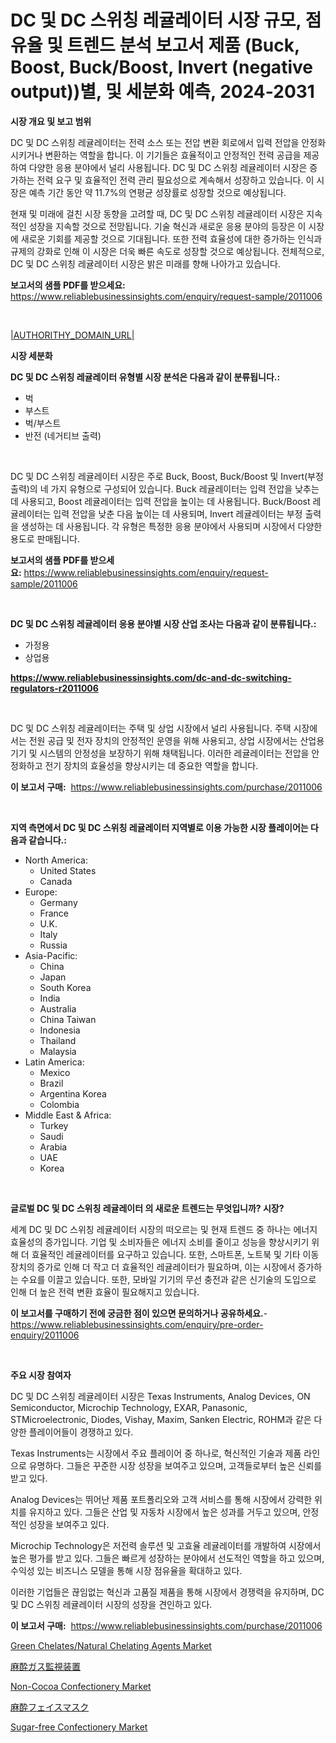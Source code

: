 <p><h1>DC 및 DC 스위칭 레귤레이터 시장 규모, 점유율 및 트렌드 분석 보고서 제품 (Buck, Boost, Buck/Boost, Invert (negative output))별, 및 세분화 예측, 2024-2031</h1></p><p><strong>시장 개요 및 보고 범위</strong></p>
<p><p>DC 및 DC 스위칭 레귤레이터는 전력 소스 또는 전압 변환 회로에서 입력 전압을 안정화시키거나 변환하는 역할을 합니다. 이 기기들은 효율적이고 안정적인 전력 공급을 제공하여 다양한 응용 분야에서 널리 사용됩니다. DC 및 DC 스위칭 레귤레이터 시장은 증가하는 전력 요구 및 효율적인 전력 관리 필요성으로 계속해서 성장하고 있습니다. 이 시장은 예측 기간 동안 약 11.7%의 연평균 성장률로 성장할 것으로 예상됩니다.</p><p>현재 및 미래에 걸친 시장 동향을 고려할 때, DC 및 DC 스위칭 레귤레이터 시장은 지속적인 성장을 지속할 것으로 전망됩니다. 기술 혁신과 새로운 응용 분야의 등장은 이 시장에 새로운 기회를 제공할 것으로 기대됩니다. 또한 전력 효율성에 대한 증가하는 인식과 규제의 강화로 인해 이 시장은 더욱 빠른 속도로 성장할 것으로 예상됩니다. 전체적으로, DC 및 DC 스위칭 레귤레이터 시장은 밝은 미래를 향해 나아가고 있습니다.</p></p>
<p><strong>보고서의 샘플 PDF를 받으세요:</strong> <a href="https://www.reliablebusinessinsights.com/enquiry/request-sample/2011006">https://www.reliablebusinessinsights.com/enquiry/request-sample/2011006</a></p>
<p>&nbsp;</p>
<p><a href="|AUTHORITHY_DOMAIN_URL|">|AUTHORITHY_DOMAIN_URL|</a></p>
<p><strong>시장 세분화</strong></p>
<p><strong>DC 및 DC 스위칭 레귤레이터 유형별 시장 분석은 다음과 같이 분류됩니다.:</strong></p>
<p><ul><li>벅</li><li>부스트</li><li>벅/부스트</li><li>반전 (네거티브 출력)</li></ul></p>
<p>&nbsp;</p>
<p><p>DC 및 DC 스위칭 레귤레이터 시장은 주로 Buck, Boost, Buck/Boost 및 Invert(부정 출력)의 네 가지 유형으로 구성되어 있습니다. Buck 레귤레이터는 입력 전압을 낮추는 데 사용되고, Boost 레귤레이터는 입력 전압을 높이는 데 사용됩니다. Buck/Boost 레귤레이터는 입력 전압을 낮춘 다음 높이는 데 사용되며, Invert 레귤레이터는 부정 출력을 생성하는 데 사용됩니다. 각 유형은 특정한 응용 분야에서 사용되며 시장에서 다양한 용도로 판매됩니다.</p></p>
<p><strong>보고서의 샘플 PDF를 받으세요:</strong>&nbsp;<a href="https://www.reliablebusinessinsights.com/enquiry/request-sample/2011006">https://www.reliablebusinessinsights.com/enquiry/request-sample/2011006</a></p>
<p>&nbsp;</p>
<p><strong> DC 및 DC 스위칭 레귤레이터 응용 분야별 시장 산업 조사는 다음과 같이 분류됩니다.:</strong></p>
<p><ul><li>가정용</li><li>상업용</li></ul></p>
<p><strong><a href="https://www.reliablebusinessinsights.com/dc-and-dc-switching-regulators-r2011006">https://www.reliablebusinessinsights.com/dc-and-dc-switching-regulators-r2011006</a></strong></p>
<p>&nbsp;</p>
<p><p>DC 및 DC 스위칭 레귤레이터는 주택 및 상업 시장에서 널리 사용됩니다. 주택 시장에서는 전원 공급 및 전자 장치의 안정적인 운영을 위해 사용되고, 상업 시장에서는 산업용 기기 및 시스템의 안정성을 보장하기 위해 채택됩니다. 이러한 레귤레이터는 전압을 안정화하고 전기 장치의 효율성을 향상시키는 데 중요한 역할을 합니다.</p></p>
<p><strong>이 보고서 구매:</strong>&nbsp; <a href="https://www.reliablebusinessinsights.com/purchase/2011006">https://www.reliablebusinessinsights.com/purchase/2011006</a></p>
<p>&nbsp;</p>
<p><strong>지역 측면에서 DC 및 DC 스위칭 레귤레이터 지역별로 이용 가능한 시장 플레이어는 다음과 같습니다.:</strong></p>
<p><ul>
    <li>
        North America:
        <ul>
            <li>United States</li>
            <li>Canada</li>
        </ul>
    </li>
    <li>
        Europe:
        <ul>
            <li>Germany</li>
            <li>France</li>
            <li>U.K.</li>
            <li>Italy</li>
            <li>Russia</li>
        </ul>
    </li>
    <li>
        Asia-Pacific:
        <ul>
            <li>China</li>
            <li>Japan</li>
            <li>South Korea</li>
            <li>India</li>
            <li>Australia</li>
            <li>China Taiwan</li>
            <li>Indonesia</li>
            <li>Thailand</li>
            <li>Malaysia</li>
        </ul>
    </li>
    <li>
        Latin America:
        <ul>
            <li>Mexico</li>
            <li>Brazil</li>
            <li>Argentina Korea</li>
            <li>Colombia</li>
        </ul>
    </li>
    <li>
        Middle East & Africa:
        <ul>
            <li>Turkey</li>
            <li>Saudi</li>
            <li>Arabia</li>
            <li>UAE</li>
            <li>Korea</li>
        </ul>
    </li>
    </ul></p>
<p>&nbsp;</p>
<p><strong>글로벌 DC 및 DC 스위칭 레귤레이터 의 새로운 트렌드는 무엇입니까? 시장?</strong></p>
<p><p>세계 DC 및 DC 스위칭 레귤레이터 시장의 떠오르는 및 현재 트렌드 중 하나는 에너지 효율성의 증가입니다. 기업 및 소비자들은 에너지 소비를 줄이고 성능을 향상시키기 위해 더 효율적인 레귤레이터를 요구하고 있습니다. 또한, 스마트폰, 노트북 및 기타 이동 장치의 증가로 인해 더 작고 더 효율적인 레귤레이터가 필요하며, 이는 시장에서 증가하는 수요를 이끌고 있습니다. 또한, 모바일 기기의 무선 충전과 같은 신기술의 도입으로 인해 더 높은 전력 변환 효율이 필요해지고 있습니다.</p></p>
<p><strong>이 보고서를 구매하기 전에 궁금한 점이 있으면 문의하거나 공유하세요.</strong>- <a href="https://www.reliablebusinessinsights.com/enquiry/pre-order-enquiry/2011006">https://www.reliablebusinessinsights.com/enquiry/pre-order-enquiry/2011006</a></p>
<p>&nbsp;</p>
<p><strong>주요 시장 참여자</strong></p>
<p><p>DC 및 DC 스위칭 레귤레이터 시장은 Texas Instruments, Analog Devices, ON Semiconductor, Microchip Technology, EXAR, Panasonic, STMicroelectronic, Diodes, Vishay, Maxim, Sanken Electric, ROHM과 같은 다양한 플레이어들이 경쟁하고 있다. </p><p>Texas Instruments는 시장에서 주요 플레이어 중 하나로, 혁신적인 기술과 제품 라인으로 유명하다. 그들은 꾸준한 시장 성장을 보여주고 있으며, 고객들로부터 높은 신뢰를 받고 있다.</p><p>Analog Devices는 뛰어난 제품 포트폴리오와 고객 서비스를 통해 시장에서 강력한 위치를 유지하고 있다. 그들은 산업 및 자동차 시장에서 높은 성과를 거두고 있으며, 안정적인 성장을 보여주고 있다.</p><p>Microchip Technology은 저전력 솔루션 및 고효율 레귤레이터를 개발하여 시장에서 높은 평가를 받고 있다. 그들은 빠르게 성장하는 분야에서 선도적인 역할을 하고 있으며, 수익성 있는 비즈니스 모델을 통해 시장 점유율을 확대하고 있다.</p><p>이러한 기업들은 끊임없는 혁신과 고품질 제품을 통해 시장에서 경쟁력을 유지하며, DC 및 DC 스위칭 레귤레이터 시장의 성장을 견인하고 있다.</p></p>
<p><strong>이 보고서 구매:</strong>&nbsp;&nbsp;<a href="https://www.reliablebusinessinsights.com/purchase/2011006">https://www.reliablebusinessinsights.com/purchase/2011006</a></p>
<p><p><a href="https://github.com/ayamgoreng5458/Market-Research-Report-List-1/blob/main/green-chelatesnatural-chelating-agents-market.md">Green Chelates/Natural Chelating Agents Market</a></p><p><a href="https://github.com/TerrellConn/Market-Research-Report-List-1/blob/main/3003359117696.md">麻酔ガス監視装置</a></p><p><a href="https://issuu.com/reportprime-2/docs/non-cocoa-confectionery-market-size-2030.pptx">Non-Cocoa Confectionery Market</a></p><p><a href="https://github.com/schmahlson/Market-Research-Report-List-2/blob/main/9724403117695.md">麻酔フェイスマスク</a></p><p><a href="https://issuu.com/reportprime-2/docs/sugar-free-confectionery-market-size-2030.pptx">Sugar-free Confectionery Market</a></p></p>